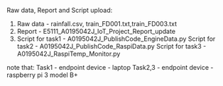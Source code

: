 Raw data, Report and Script upload:
1) Raw data - rainfall.csv, train_FD001.txt,train_FD003.txt
2) Report - E5111_A0195042J_IoT_Project_Report_update
3) Script for task1 - A0195042J_PublishCode_EngineData.py
   Script for task2 - A0195042J_PublishCode_RaspiData.py
   Script for task3 - A0195042J_RaspiTemp_Monitor.py

note that:
Task1 - endpoint device - laptop
Task2,3 - endpoint device - raspberry pi 3 model B+

